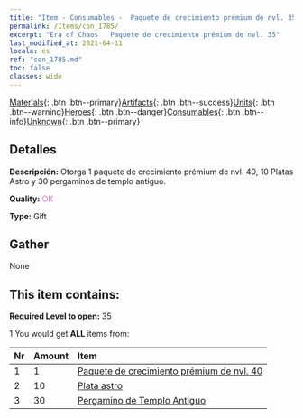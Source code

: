 ```yaml
---
title: "Item - Consumables -  Paquete de crecimiento prémium de nvl. 35"
permalink: /Items/con_1785/
excerpt: "Era of Chaos   Paquete de crecimiento prémium de nvl. 35"
last_modified_at: 2021-04-11
locale: es
ref: "con_1785.md"
toc: false
classes: wide
---
```

 [Materials](/es/Items/){: .btn .btn--primary}[Artifacts](/es/Items/Artifacts/){: .btn .btn--success}[Units](/es/Items/Units/){: .btn .btn--warning}[Heroes](/es/Items/Heroes/){: .btn .btn--danger}[Consumables](/es/Items/Consumables/){: .btn .btn--info}[Unknown](/es/Items/Unknown/){: .btn .btn--primary}

## Detalles
 **Descripción:** Otorga 1 paquete de crecimiento prémium de nvl. 40, 10 Platas Astro y 30 pergaminos de templo antiguo.

 **Quality:** <span style="color: #DA70D6">OK</span>

 **Type:** Gift

## Gather

  None

## This item contains:

 **Required Level to open:** 35

 1 You would get **ALL** items  from:

  | Nr | Amount |     Item    |
  |:---|:-------|:------------|
  | 1 | 1 | [ Paquete de crecimiento prémium de nvl. 40](/es/Items/con_1786/) | 
  | 2 | 10 | [Plata astro](/es/Items/con_969/) | 
  | 3 | 30 | [Pergamino de Templo Antiguo](/es/Items/con_697/) | 
